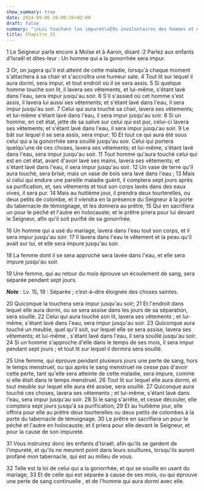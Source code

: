 ```yaml
---
show_summary: true
date: 2024-09-06 20:00:35+02:00
draft: false
summary: "\nLoi touchant les impuret\xE9s involontaires des hommes et des femmes.\n"
title: Chapitre 15
---
```





1 Le Seigneur parla encore à Moïse et à Aaron, disant :2 Parlez aux enfants d'Israël et dites-leur : Un homme qui a la gonorrhée sera impur.


3 Or, on jugera qu'il est atteint de cette maladie, lorsqu'à chaque moment s'attachera à sa chair et s'accroîtra une humeur sale. 4 Tout lit sur lequel il aura dormi, sera impur, et tout endroit où il se sera assis. 5 Si quelque homme touche son lit, il lavera ses vêtements, et lui-même, s'étant lavé dans l'eau, sera impur jusqu'au soir. 6 S'il s'assied où cet homme s'est assis, il lavera lui aussi ses vêtements; et s'étant lavé dans l'eau, il sera impur jusqu'au soir. 7 Celui qui aura touché sa chair, lavera ses vêtements; et lui-même s'étant lavé dans l'eau, il sera impur jusqu'au soir. 8 Si un homme, en cet état, jette de sa salive sur celui qui est pur, celui-ci lavera ses vêtements; et s'étant lavé dans l'eau, il sera impur jusqu'au soir. 9 Le bât sur lequel il se sera assis, sera impur; 10 Et tout ce qui aura été sous celui qui a la gonorrhée sera souillé jusqu'au soir. Celui qui portera quelqu'une de ces choses, lavera ses vêtements; et lui-même, s'étant lavé dans l'eau, sera impur jusqu'au soir. 11 Tout
homme qu'aura touché celui qui est en cet état, avant d'avoir lavé ses mains, lavera ses vêtements; et s'étant lavé dans l'eau, il sera impur jusqu'au soir. 12 Un vase de terre qu'il aura touché, sera brisé; mais un vase de bois sera lavé dans l'eau ; 13 Mais si celui qui endure une pareille maladie guérit, il comptera sept jours après sa purification, et, ses vêtements et tout son corps lavés dans des eaux vives, il sera pur. 14 Mais au huitième jour, il prendra deux tourterelles, ou deux petits de colombe, et il viendra en la présence du Seigneur à la porte du tabernacle de témoignage, et les donnera au prêtre, 15 Qui en sacrifiera un pour le péché et l'autre en holocauste; et le prêtre priera pour lui devant le Seigneur, afin qu'il soit purifié de sa gonorrhée.


16 Un homme qui a usé du mariage, lavera dans l'eau tout son corps, et il sera impur jusqu'au soir. 17 Il lavera dans l'eau le vêtement et la peau qu'il avait sur lui, et elle sera impure jusqu'au soir.


18 La femme dont il se sera approché sera lavée dans l'eau, et elle sera impure jusqu'au soir.


19 Une femme, qui au retour du mois éprouve un écoulement de sang, sera séparée pendant sept jours.

***Note*** :  Lv. 15, 19 : Séparée ; c’est-à-dire éloignée des choses saintes.

20 Quiconque la touchera sera impur jusqu'au soir; 21 Et l'endroit dans lequel elle aura dormi, ou se sera assise dans les jours de sa séparation, sera souillé. 22 Celui qui aura touché son lit, lavera ses vêtements ; et lui-même, s'étant lavé dans l'eau, sera impur jusqu'au soir. 23 Quiconque aura touché un meuble, quel qu'il soit, sur lequel elle se sera assise, lavera ses vêtements; et lui-même , s'étant lavé dans l'eau, il sera souillé jusqu'au soir. 24 Si un homme s'approche d'elle dans le temps de ses mois, il sera impur pendant sept jours ; et tout lit sur lequel il dormira sera souillé.


25 Une femme, qui éprouve pendant plusieurs jours une perte de sang, hors le temps menstruel, ou qui après le sang menstruel ne cesse pas d'avoir cette perte, tant qu'elle sera atteinte de cette maladie, sera impure, comme si elle était dans le temps menstruel. 26 Tout lit sur lequel elle aura dormi, et tout meuble sur lequel elle aura été assise, sera souillé. 27 Quiconque aura touché ces choses, lavera ses vêtements ; et lui-même, s'étant lavé dans l'eau, sera impur jusqu'au soir. 28 Si le sang s'arrête, et cesse découler, elle comptera sept jours jusqu'à sa purification; 29 Et au huitième jour, elle offrira pour elle au prêtre deux tourterelles ou deux petits de colombes à la porte du tabernacle de témoignage. 30 Le prêtre en sacrifiera un pour le péché et l'autre en holocauste; et il priera pour elle devant le Seigneur, et pour la cause de son impureté.


31 Vous instruirez donc les enfants d'Israël, afin qu'ils se gardent de l'impureté, et qu'ils ne meurent point dans leurs souillures, lorsqu'ils auront profané mon tabernacle, qui est au milieu de vous.


32 Telle est la loi de celui qui a la gonorrhée, et qui se souille en usant du mariage, 33 Et de celle qui est séparée à cause de ses mois, ou qui éprouve une perte de sang continuelle , et de l'homme qui aura dormi avec elle.

